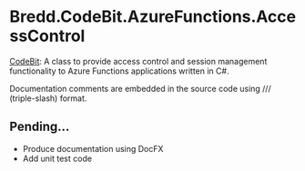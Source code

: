 # Bredd.CodeBit.AzureFunctions.AccessControl
[CodeBit](https://www.filemeta.org/CodeBit): A class to provide access control and session management functionality to Azure Functions applications written in C#.

Documentation comments are embedded in the source code using /// (triple-slash) format.

## Pending...
* Produce documentation using DocFX
* Add unit test code